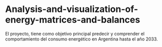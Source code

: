 # Analysis-and-visualization-of-energy-matrices-and-balances
El proyecto, tiene como objetivo principal predecir y comprender el comportamiento del consumo energético en Argentina hasta el año 2033.
